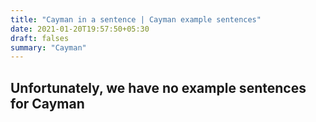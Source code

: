 ```yaml
---
title: "Cayman in a sentence | Cayman example sentences"
date: 2021-01-20T19:57:50+05:30
draft: falses
summary: "Cayman"
---
```

## Unfortunately, we have no example sentences for Cayman                 
